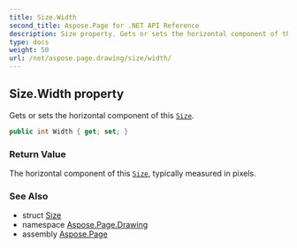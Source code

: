 ```yaml
---
title: Size.Width
second_title: Aspose.Page for .NET API Reference
description: Size property. Gets or sets the horizontal component of this Size
type: docs
weight: 50
url: /net/aspose.page.drawing/size/width/
---
```

## Size.Width property

Gets or sets the horizontal component of this [`Size`](../).

```csharp
public int Width { get; set; }
```

### Return Value

The horizontal component of this [`Size`](../), typically measured in pixels.

### See Also

* struct [Size](../)
* namespace [Aspose.Page.Drawing](../../size/)
* assembly [Aspose.Page](../../../)


